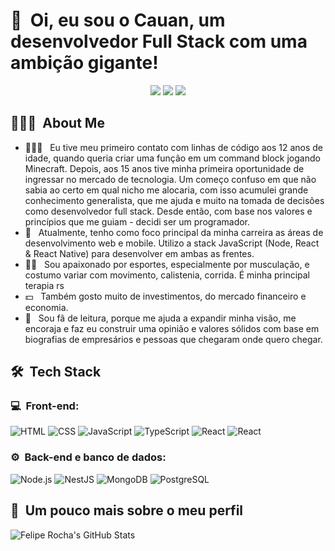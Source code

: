 <h1>👋 &nbsp;Oi, eu sou o Cauan, um desenvolvedor Full Stack com uma ambição gigante!</h1>
<p align="center">
<a href="https://instagram.com/cauangregui"><img src="https://img.shields.io/badge/-@cauangregui_-E4405F?style=flat-square&logo=Instagram&logoColor=white"/></a>
<a href="https://www.linkedin.com/in/cauangregui"><img src="https://img.shields.io/badge/-Cauan%20Gregui-0077B5?style=flat-square&logo=Linkedin&logoColor=white"/></a>
<a href="mailto:cauangreghi@gmail.com"><img src="https://img.shields.io/badge/-cauangreghi@gmail.com-D14836?style=flat-square&logo=Gmail&logoColor=white"/></a>

</p>

<h2> 👨🏻‍💻 &nbsp;About Me </h2>

- 👨🏻‍💻 &nbsp; Eu tive meu primeiro contato com linhas de código aos 12 anos de idade, quando queria criar uma função em um command block jogando Minecraft. Depois, aos 15 anos tive minha primeira oportunidade de ingressar no mercado de tecnologia. Um começo confuso em que não sabia ao certo em qual nicho me alocaria, com isso acumulei grande conhecimento generalista, que me ajuda e muito na tomada de decisões como desenvolvedor full stack. Desde então, com base nos valores e princípios que me guiam - decidi ser um programador.
- 🚀 &nbsp; Atualmente, tenho como foco principal da minha carreira as áreas de desenvolvimento web e mobile. Utilizo a stack JavaScript (Node, React & React Native) para desenvolver em ambas as frentes.
- 💪🏼 &nbsp; Sou apaixonado por esportes, especialmente por musculação, e costumo variar com movimento, calistenia, corrida. É minha principal terapia rs
- 💵 &nbsp; Também gosto muito de investimentos, do mercado financeiro e economia.
- 📖 &nbsp; Sou fã de leitura, porque me ajuda a expandir minha visão, me encoraja e faz eu construir uma opinião e valores sólidos com base em biografias de empresários e pessoas que chegaram onde quero chegar.

<h2> 🛠 &nbsp;Tech Stack</h2>
<h3>💻 &nbsp;Front-end:</h3>

![HTML](https://img.shields.io/badge/-HTML-333333?style=flat&logo=HTML5)
![CSS](https://img.shields.io/badge/-CSS-333333?style=flat&logo=CSS3&logoColor=1572B6)
![JavaScript](https://img.shields.io/badge/-JavaScript-333333?style=flat&logo=javascript)
![TypeScript](https://img.shields.io/badge/-TypeScript-333333?style=flat&logo=typescript&logoColor=2D79C7)
![React](https://img.shields.io/badge/-React-333333?style=flat&logo=react)
![React](https://img.shields.io/badge/-React%20Native-333333?style=flat&logo=react)

<h3>⚙️ &nbsp;Back-end e banco de dados:</h3>

![Node.js](https://img.shields.io/badge/-Node.js-333333?style=flat&logo=node.js)
![NestJS](https://img.shields.io/badge/-NestJS-333333?style=flat&logo=nestjs&logoColor=E535AB)
![MongoDB](https://img.shields.io/badge/-MongoDB-333333?style=flat&logo=mongodb)
![PostgreSQL](https://img.shields.io/badge/-PostgreSQL-333333?style=flat&logo=postgresql)


<h2>🚀 &nbsp;Um pouco mais sobre o meu perfil</h2>

![Felipe Rocha's GitHub Stats](https://github-readme-stats.vercel.app/api?username=cauangreghi&show_icons=true&theme=dracula)
